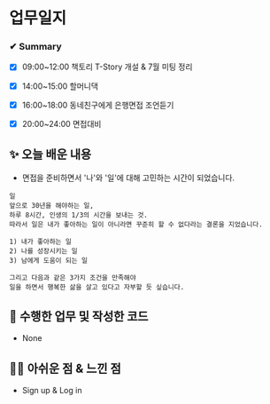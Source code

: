 # 업무일지

### ✔ Summary

- [x] 09:00~12:00 책토리 T-Story 개설 & 7월 미팅 정리
- [x] 14:00~15:00 할머니댁
- [x] 16:00~18:00 동네친구에게 은행면접 조언듣기
- [x] 20:00~24:00 면접대비



## ✨ 오늘 배운 내용

- 면접을 준비하면서 '나'와 '일'에 대해 고민하는 시간이 되었습니다.

```
일
앞으로 30년을 해야하는 일,
하루 8시간, 인생의 1/3의 시간을 보내는 것.
따라서 일은 내가 좋아하는 일이 아니라면 꾸준히 할 수 없다라는 결론을 지었습니다.

1) 내가 좋아하는 일
2) 나를 성장시키는 일
3) 남에게 도움이 되는 일

그리고 다음과 같은 3가지 조건을 만족해야
일을 하면서 행복한 삶을 살고 있다고 자부할 듯 싶습니다.
```




## 👀 수행한 업무 및 작성한 코드

- None



## 🐱‍💻 아쉬운 점 & 느낀 점

- Sign up & Log in

 

